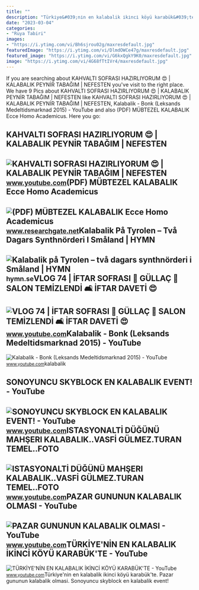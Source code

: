 ```yaml
---
title: ""
description: "Türki̇ye&#039;ni̇n en kalabalik i̇ki̇nci̇ köyü karabük&#039;te"
date: "2023-03-04"
categories:
- "Ruya Tabiri"
images:
- "https://i.ytimg.com/vi/Bh6sjrou02g/maxresdefault.jpg"
featuredImage: "https://i.ytimg.com/vi/DlmdOWCe47g/maxresdefault.jpg"
featured_image: "https://i.ytimg.com/vi/G6kxQgkY9K0/maxresdefault.jpg"
image: "https://i.ytimg.com/vi/4G68fTtIVr4/maxresdefault.jpg"
---
```


If you are searching about KAHVALTI SOFRASI HAZIRLIYORUM 😍 | KALABALIK PEYNİR TABAĞIM | NEFESTEN you've visit to the right place. We have 9 Pics about KAHVALTI SOFRASI HAZIRLIYORUM 😍 | KALABALIK PEYNİR TABAĞIM | NEFESTEN like KAHVALTI SOFRASI HAZIRLIYORUM 😍 | KALABALIK PEYNİR TABAĞIM | NEFESTEN, Kalabalik - Bonk (Leksands Medeltidsmarknad 2015) - YouTube and also (PDF) MÜBTEZEL KALABALIK Ecce Homo Academicus. Here you go:

KAHVALTI SOFRASI HAZIRLIYORUM 😍 | KALABALIK PEYNİR TABAĞIM | NEFESTEN
---------------------------------------------------------------------

 ![KAHVALTI SOFRASI HAZIRLIYORUM 😍 | KALABALIK PEYNİR TABAĞIM | NEFESTEN](https://i.ytimg.com/vi/G6kxQgkY9K0/maxresdefault.jpg) <small>www.youtube.com</small>(PDF) MÜBTEZEL KALABALIK Ecce Homo Academicus
---------------------------------------------

 ![(PDF) MÜBTEZEL KALABALIK Ecce Homo Academicus](https://i1.rgstatic.net/publication/357151973_MUBTEZEL_KALABALIK_Ecce_Homo_Academicus/links/61bd9b3f1d88475981fa2d4c/largepreview.png) <small>www.researchgate.net</small>Kalabalik På Tyrolen – Två Dagars Synthnörderi I Småland | HYMN
---------------------------------------------------------------

 ![Kalabalik på Tyrolen – två dagars synthnörderi i Småland | HYMN](http://hymn.se/wp-content/uploads/2016/08/20160820_zanias___niklas-gustavsson_204263.jpg) <small>hymn.se</small>VLOG 74 | İFTAR SOFRASI 🤍 GÜLLAÇ 🌹 SALON TEMİZLENDİ 🛋 İFTAR DAVETİ 😍
--------------------------------------------------------------------

 ![VLOG 74 | İFTAR SOFRASI 🤍 GÜLLAÇ 🌹 SALON TEMİZLENDİ 🛋 İFTAR DAVETİ 😍](https://i.ytimg.com/vi/Bh6sjrou02g/maxresdefault.jpg) <small>www.youtube.com</small>Kalabalik - Bonk (Leksands Medeltidsmarknad 2015) - YouTube
-----------------------------------------------------------

 ![Kalabalik - Bonk (Leksands Medeltidsmarknad 2015) - YouTube](https://i.ytimg.com/vi/pGYfFGWuL4g/maxresdefault.jpg) <small>www.youtube.com</small>kalabalik

SONOYUNCU SKYBLOCK EN KALABALIK EVENT! - YouTube
------------------------------------------------

 ![SONOYUNCU SKYBLOCK EN KALABALIK EVENT! - YouTube](https://i.ytimg.com/vi/g2tiZFjSzpI/maxresdefault.jpg) <small>www.youtube.com</small>ISTASYONALTİ DÜĞÜNÜ MAHŞERI KALABALIK..VASFİ GÜLMEZ.TURAN TEMEL..FOTO
---------------------------------------------------------------------

 ![ISTASYONALTİ DÜĞÜNÜ MAHŞERI KALABALIK..VASFİ GÜLMEZ.TURAN TEMEL..FOTO](https://i.ytimg.com/vi/Iu8G5qFwXgk/maxresdefault.jpg?sqp=-oaymwEmCIAKENAF8quKqQMa8AEB-AHUBoAC4AOKAgwIABABGGEgRyhyMA8=&rs=AOn4CLCwXJMjcU2zJJ15m9gYi_5gEwcbuw) <small>www.youtube.com</small>PAZAR GUNUNUN KALABALIK OLMASI - YouTube
----------------------------------------

 ![PAZAR GUNUNUN KALABALIK OLMASI - YouTube](https://i.ytimg.com/vi/DlmdOWCe47g/maxresdefault.jpg) <small>www.youtube.com</small>TÜRKİYE'NİN EN KALABALIK İKİNCİ KÖYÜ KARABÜK'TE - YouTube
---------------------------------------------------------

 ![TÜRKİYE'NİN EN KALABALIK İKİNCİ KÖYÜ KARABÜK'TE - YouTube](https://i.ytimg.com/vi/4G68fTtIVr4/maxresdefault.jpg) <small>www.youtube.com</small>Türki̇ye'ni̇n en kalabalik i̇ki̇nci̇ köyü karabük'te. Pazar gununun kalabalik olmasi. Sonoyuncu skyblock en kalabalik event!
